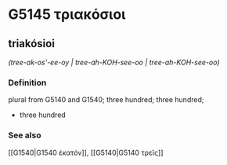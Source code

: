 # G5145 τριακόσιοι

## triakósioi

_(tree-ak-os'-ee-oy | tree-ah-KOH-see-oo | tree-ah-KOH-see-oo)_

### Definition

plural from G5140 and G1540; three hundred; three hundred; 

- three hundred

### See also

[[G1540|G1540 ἑκατόν]], [[G5140|G5140 τρεῖς]]
